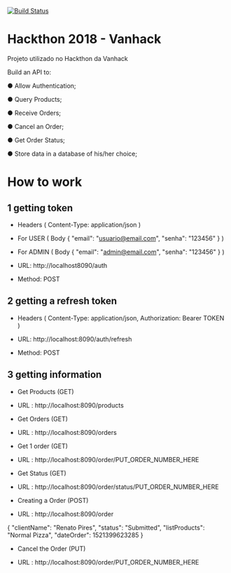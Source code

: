 [![Build Status](https://travis-ci.org/rpiresajr/project_2018.svg?branch=master)](https://travis-ci.org/rpiresajr/project_2018)


# Hackthon 2018 - Vanhack
 Projeto utilizado no Hackthon da Vanhack
 
 Build an API to:
 
● Allow Authentication; 

● Query Products;

● Receive Orders;

● Cancel an Order;

● Get Order Status;

● Store data in a database of his/her choice;



# How to work


## 1 getting token 

  - Headers
    ( Content-Type: application/json )

  - For USER
      ( Body
      {
        "email": "usuario@email.com",
        "senha": "123456"
      } )
  
  - For ADMIN
      ( Body 
      {
        "email": "admin@email.com",
        "senha": "123456"
      } )

  - URL: http://localhost8090/auth

  - Method: POST


## 2 getting a refresh token
  - Headers (
      Content-Type: application/json, 
      Authorization: Bearer TOKEN )

  - URL: http://localhost:8090/auth/refresh

  - Method: POST
  
  ## 3 getting information
  
   - Get Products (GET)
   
   - URL : http://localhost:8090/products
   
   
   - Get Orders (GET)
   
   - URL : http://localhost:8090/orders
   
   
   - Get 1 order (GET)
   
   - URL : http://localhost:8090/order/PUT_ORDER_NUMBER_HERE
   
   
   - Get Status (GET)
   
   - URL : http://localhost:8090/order/status/PUT_ORDER_NUMBER_HERE
 
   
   - Creating a Order (POST)
   
   - URL : http://localhost:8090/order 
   
   {
    "clientName": "Renato Pires",
    "status": "Submitted",
    "listProducts": "Normal Pizza",
    "dateOrder": 1521399623285
   }
   
   
   - Cancel the Order (PUT)
   
   - URL : http://localhost:8090/order/PUT_ORDER_NUMBER_HERE
   
   


